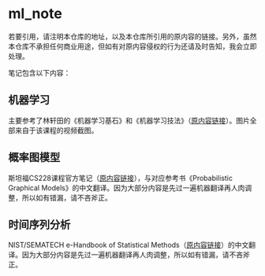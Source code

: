 # ml_note

若要引用，请注明本仓库的地址，以及本仓库所引用的原内容的链接。另外，虽然本仓库不承担任何商业用途，但如有对原内容侵权的行为还请及时告知，我会立即处理。

笔记包含以下内容：

## 机器学习

主要参考了林轩田的《机器学习基石》和《机器学习技法》（[原内容链接](https://www.youtube.com/channel/UC9Wi1Ias8t4u1OosYnHhi0Q)）。图片全部来自于该课程的视频截图。

## 概率图模型

斯坦福CS228课程官方笔记（[原内容链接](https://ermongroup.github.io/cs228-notes/)），与对应参考书《Probabilistic Graphical Models》的中文翻译。因为大部分内容是先过一遍机器翻译再人肉调整，所以如有错漏，请不吝斧正。

## 时间序列分析

NIST/SEMATECH e-Handbook of Statistical Methods（[原内容链接](https://www.itl.nist.gov/div898/handbook/)）的中文翻译。因为大部分内容是先过一遍机器翻译再人肉调整，所以如有错漏，请不吝斧正。

